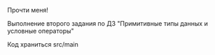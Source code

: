 Прочти меня!

Выполнение второго задания по ДЗ "Примитивные типы данных и условные операторы"

Код храниться src/main
